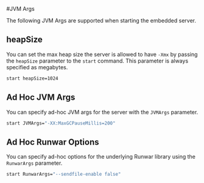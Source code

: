 #JVM Args

The following JVM Args are supported when starting the embedded server.

## heapSize

You can set the max heap size the server is allowed to have `-Xmx` by passing the `heapSize` parameter to the `start` command.  This parameter is always specified as megabytes. 

```bash
start heapSize=1024
```

## Ad Hoc JVM Args

You can specify ad-hoc JVM args for the server with the `JVMArgs` parameter.

```bash
start JVMArgs="-XX:MaxGCPauseMillis=200"
```

## Ad Hoc Runwar Options

You can specify ad-hoc options for the underlying Runwar library using the `RunwarArgs` parameter.

```bash
start RunwarArgs="--sendfile-enable false"
```